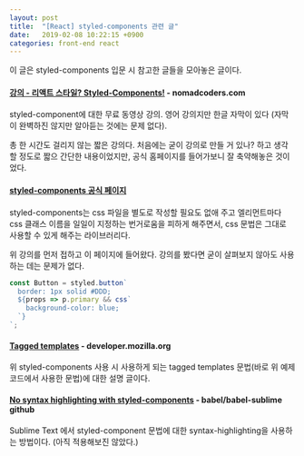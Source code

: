 ```yaml
---
layout: post
title:  "[React] styled-components 관련 글"
date:   2019-02-08 10:22:15 +0900
categories: front-end react
---
```


이 글은 styled-components 입문 시 참고한 글들을 모아놓은 글이다.

#### [강의 - 리액트 스타일? Styled-Components!](https://academy.nomadcoders.co/courses/enrolled/303211) - nomadcoders.com

styled-component에 대한 무료 동영상 강의. 영어 강의지만 한글 자막이 있다 (자막이 완벽하진 않지만 알아듣는 것에는 문제 없다).

총 한 시간도 걸리지 않는 짧은 강의다. 처음에는 굳이 강의로 만들 거 있나? 하고 생각할 정도로 짧으 간단한 내용이었지만, 공식 홈페이지를 들어가보니 잘 축약해놓은 것이었다.

#### [styled-components 공식 페이지](https://www.styled-components.com/)

styled-components는 css 파일을 별도로 작성할 필요도 없애 주고 엘리먼트마다 css 클래스 이름을 일일이 지정하는 번거로움을 피하게 해주면서, css 문법은 그대로 사용할 수 있게 해주는 라이브러리다.

위 강의를 먼저 접하고 이 페이지에 들어왔다. 강의를 봤다면 굳이 살펴보지 않아도 사용하는 데는 문제가 없다.

```javascript
const Button = styled.button`
  border: 1px solid #DDD;
  ${props => p.primary && css`
    background-color: blue;
  `}
`;
```

#### [Tagged templates](https://developer.mozilla.org/en-US/docs/Web/JavaScript/Reference/Template_literals#Tagged_templates) - developer.mozilla.org

위 styled-components 사용 시 사용하게 되는 tagged templates 문법(바로 위 예제 코드에서 사용한 문법)에 대한 설명 글이다.

#### [No syntax highlighting with styled-components](https://github.com/babel/babel-sublime/issues/333) - babel/babel-sublime github

Sublime Text 에서 styled-component 문법에 대한 syntax-highlighting을 사용하는 방법이다. (아직 적용해보진 않았다.)
